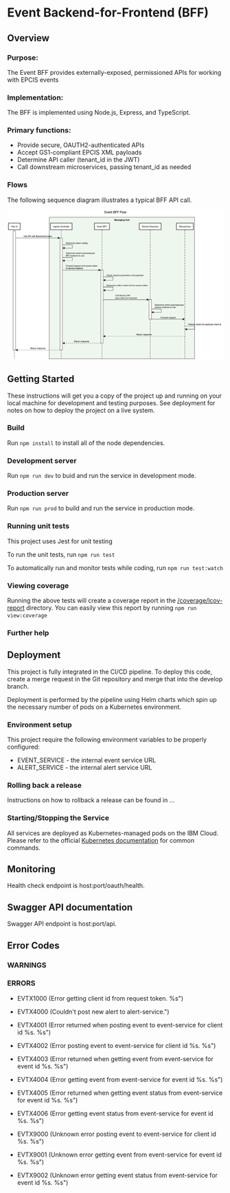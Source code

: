 # Event Backend-for-Frontend (BFF)

## Overview

### Purpose:

The Event BFF provides externally-exposed, permissioned APIs
for working with EPCIS events

### Implementation:

The BFF is implemented using Node.js, Express, and TypeScript.

### Primary functions:

- Provide secure, OAUTH2-authenticated APIs
- Accept GS1-compliant EPCIS XML payloads
- Determine API caller (tenant_id in the JWT)
- Call downstream microservices, passing tenant_id as needed

### Flows

The following sequence diagram illustrates a typical BFF API call.

![alt text](Event%20BFF%20Flow.png)

## Getting Started

These instructions will get you a copy of the project up and running on your local machine for development and testing purposes. See deployment for notes on how to deploy the project on a live system.

### Build

Run `npm install` to install all of the node dependencies.

### Development server

Run `npm run dev` to buid and run the service in development mode.

### Production server

Run `npm run prod` to build and run the service in production mode.

### Running unit tests

This project uses Jest for unit testing

To run the unit tests, run `npm run test`

To automatically run and monitor tests while coding, run `npm run test:watch`

### Viewing coverage

Running the above tests will create a coverage report in the [/coverage/lcov-report](./coverage/lcov-report/index.html)
directory. You can easily view this report by running `npm run view:coverage`

### Further help

## Deployment

This project is fully integrated in the CI/CD pipeline. To deploy this code, create a merge
request in the Git repository and merge that into the develop branch.

Deployment is performed by the pipeline using Helm charts which spin up the necessary number of pods on a Kubernetes environment.

### Environment setup

This project require the following environment variables to be properly configured:

- EVENT_SERVICE - the internal event service URL
- ALERT_SERVICE - the internal alert service URL

### Rolling back a release

Instructions on how to rollback a release can be found in ...

### Starting/Stopping the Service

All services are deployed as Kubernetes-managed pods on the IBM Cloud. Please refer to the official
[Kubernetes documentation](https://kubernetes.io/docs/reference/kubectl/cheatsheet/) for common commands.

## Monitoring

Health check endpoint is host:port/oauth/health.

## Swagger API documentation

Swagger API endpoint is host:port/api.

## Error Codes

### WARNINGS

### ERRORS

- EVTX1000 (Error getting client id from request token. %s")

- EVTX4000 (Couldn't post new alert to alert-service.")
- EVTX4001 (Error returned when posting event to event-service for client id %s. %s")
- EVTX4002 (Error posting event to event-service for client id %s. %s")
- EVTX4003 (Error returned when getting event from event-service for event id %s. %s")
- EVTX4004 (Error getting event from event-service for event id %s. %s")
- EVTX4005 (Error returned when getting event status from event-service for event id %s. %s")
- EVTX4006 (Error getting event status from event-service for event id %s. %s")

- EVTX9000 (Unknown error posting event to event-service for client id %s. %s")
- EVTX9001 (Unknown error getting event from event-service for event id %s. %s")
- EVTX9002 (Unknown error getting event status from event-service for event id %s. %s")
